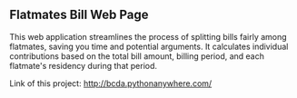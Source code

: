 ## Flatmates Bill Web Page
This web application streamlines the process of splitting bills fairly among flatmates, saving you time and potential arguments. It calculates individual contributions based on the total bill amount, billing period, and each flatmate's residency during that period.  

Link of this project: http://bcda.pythonanywhere.com/
